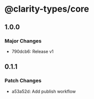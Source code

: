 # @clarity-types/core

## 1.0.0

### Major Changes

- 790dcb6: Release v1

## 0.1.1

### Patch Changes

- a53a52d: Add publish workflow
